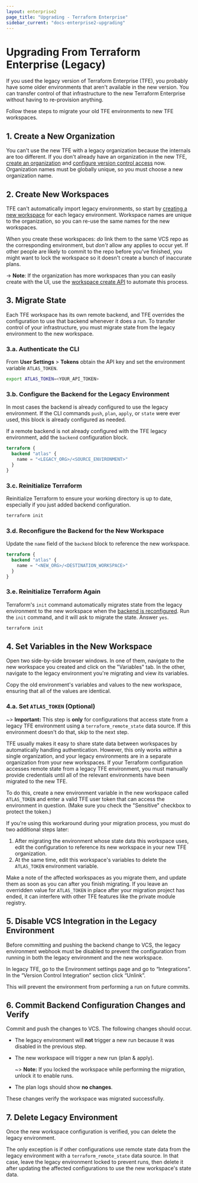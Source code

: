 ```yaml
---
layout: enterprise2
page_title: "Upgrading - Terraform Enterprise"
sidebar_current: "docs-enterprise2-upgrading"
---
```


# Upgrading From Terraform Enterprise (Legacy)

If you used the legacy version of Terraform Enterprise (TFE), you probably have some older environments that aren't available in the new version. You can transfer control of that infrastructure to the new Terraform Enterprise without having to re-provision anything.

Follow these steps to migrate your old TFE environments to new TFE workspaces.

## 1. Create a New Organization

You can't use the new TFE with a legacy organization because the internals are too different. If you don't already have an organization in the new TFE, [create an organization](../getting-started/access.html#creating-an-organization) and [configure version control access](../vcs/index.html) now. Organization names must be globally unique, so you must choose a new organization name.

## 2. Create New Workspaces

TFE can't automatically import legacy environments, so start by [creating a new workspace](../getting-started/workspaces.html#creating-a-workspace) for each legacy environment. Workspace names are unique to the organization, so you can re-use the same names for the new workspaces.

When you create these workspaces: _do_ link them to the same VCS repo as the corresponding environment, but _don't_ allow any applies to occur yet. If other people are likely to commit to the repo before you've finished, you might want to lock the workspace so it doesn't create a bunch of inaccurate plans.

-> **Note**: If the organization has more workspaces than you can easily create with the UI, use the [workspace create API](../api/workspaces.html) to automate this process.

## 3. Migrate State

Each TFE workspace has its own remote backend, and TFE overrides the configuration to use that backend whenever it does a run. To transfer control of your infrastructure, you must migrate state from the legacy environment to the new workspace.

### 3.a. Authenticate the CLI

From **User Settings** > **Tokens** obtain the API key and set the environment variable `ATLAS_TOKEN`.

```bash
export ATLAS_TOKEN=<YOUR_API_TOKEN>
```

### 3.b. Configure the Backend for the Legacy Environment

In most cases the backend is already configured to use the legacy environment. If the CLI commands `push`, `plan`, `apply`, or `state` were ever used, this block is already configured as needed.

If a remote backend is not already configured with the TFE legacy environment, add the `backend` configuration block.

```terraform
terraform {
  backend "atlas" {
    name = "<LEGACY_ORG>/<SOURCE_ENVIRONMENT>"
  }
}
```

### 3.c. Reinitialize Terraform

Reinitialize Terraform to ensure your working directory is up to date, especially if you just added backend configuration.

```bash
terraform init
```

### 3.d. Reconfigure the Backend for the New Workspace

Update the `name` field of the `backend` block to reference the new workspace.

```terraform
terraform {
  backend "atlas" {
    name = "<NEW_ORG>/<DESTINATION_WORKSPACE>"
  }
}
```

### 3.e. Reinitialize Terraform Again

Terraform's `init` command automatically migrates state from the legacy environment to the new workspace when the [backend is reconfigured](../../backends/config.html#changing-configuration). Run the `init` command, and it will ask to migrate the state. Answer `yes`.

```bash
terraform init
```

## 4. Set Variables in the New Workspace

Open two side-by-side browser windows. In one of them, navigate to the new workspace you created and click on the "Variables" tab. In the other, navigate to the legacy environment you're migrating and view its variables.

Copy the old environment's variables and values to the new workspace, ensuring that all of the values are identical.

### 4.a. Set `ATLAS_TOKEN` (Optional)

~> **Important:** This step is **only** for configurations that access state from a legacy TFE environment using a `terraform_remote_state` data source. If this environment doesn't do that, skip to the next step.

TFE usually makes it easy to share state data between workspaces by automatically handling authentication. However, this only works _within_ a single organization, and your legacy environments are in a separate organization from your new workspaces. If your Terraform configuration accesses remote state from a legacy TFE environment, you must manually provide credentials until all of the relevant environments have been migrated to the new TFE.

To do this, create a new environment variable in the new workspace called `ATLAS_TOKEN` and enter a valid TFE user token that can access the environment in question. (Make sure you check the "Sensitive" checkbox to protect the token.)

If you're using this workaround during your migration process, you must do two additional steps later:

1. After migrating the environment whose state data this workspace uses, edit the configuration to reference its new workspace in your new TFE organization.
2. At the same time, edit this workspace's variables to delete the `ATLAS_TOKEN` environment variable.

Make a note of the affected workspaces as you migrate them, and update them as soon as you can after you finish migrating. If you leave an overridden value for `ATLAS_TOKEN` in place after your migration project has ended, it can interfere with other TFE features like the private module registry.

## 5. Disable VCS Integration in the Legacy Environment

Before committing and pushing the backend change to VCS, the legacy environment webhook must be disabled to prevent the configuration from running in both the legacy environment and the new workspace.

In legacy TFE, go to the Environment settings page and go to “Integrations”. In the “Version Control Integration” section click “Unlink”.

This will prevent the environment from performing a run on future commits.

## 6. Commit Backend Configuration Changes and Verify

Commit and push the changes to VCS. The following changes should occur.

- The legacy environment will **not** trigger a new run because it was disabled in the previous step.
- The new workspace will trigger a new run (plan & apply).

    ~> **Note:** If you locked the workspace while performing the migration, unlock it to enable runs.
- The plan logs should show **no changes**.

These changes verify the workspace was migrated successfully.

## 7. Delete Legacy Environment

Once the new workspace configuration is verified, you can delete the legacy environment.

The only exception is if other configurations use remote state data from the legacy environment with a `terraform_remote_state` data source. In that case, leave the legacy environment locked to prevent runs, then delete it after updating the affected configurations to use the new workspace's state data.

